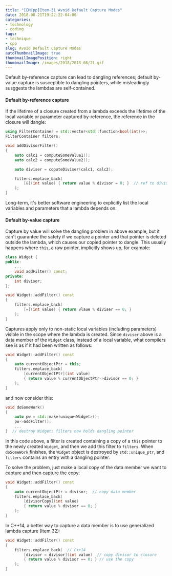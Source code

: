 ```yaml
---
title: "[EMCpp]Item-31 Avoid Default Capture Modes"
date: 2018-08-21T19:22:22-04:00
categories:
- technology
- coding
tags:
- technique
- cpp
slug: Avoid Default Capture Modes
autoThumbnailImage: true
thumbnailImagePosition: right
thumbnailImage: /images/2018/2018-08/21.gif
---
```


Default by-reference capture can lead to dangling references; default by-value capture is susceptible to dangling pointers, while misleadingly susggests the lambdas are self-contained.
<!--more-->

#### Default by-reference capture

If the lifetime of a closure created from a lambda exceeds the lifetime of the local variable or parameter captured by-reference, the reference in the closure will dangle:

```cpp
using FilterContainer = std::vector<std::function<bool(int)>>;
FilterContainer filters;

void addDivisorFilter()
{
    auto calc1 = computeSomeValue1();
    auto calc2 = computeSomeValue2();

    auto diviser = coputeDiviser(calc1, calc2);

    filters.emplace_back(
        [&](int value) { return value % divisor = 0; }  // ref to divisor will dangle
    );
}
```

Long-term, it's better software engineering to explicitly list the local variables and parameters that a lambda depends on.

#### Default by-value capture

Capture by value will solve the dangling problem in above example, but it can't guarantee the safety if we capture a pointer and that pointer is deleted outside the lambda, which causes our copied pointer to dangle. This usually happens where `this`, a raw pointer, implicitly shows up, for example:

```cpp
class Widget {
public:
    ...
    void addFilter() const;
private:
    int divisor;
};

void Widget::addFilter() const
{
    filters.emplace_back(
        [=](int value) { return vlaue % diviser == 0; }
    );
}
```

Captures apply only to non-static local variables (including parameters) visible in the scope where the lambda is created. Since `diviser` above is a data member of the `Widget` class, instead of a local variable, what compilers see is as if it had been written as follows:

```cpp
void Widget::addFilter() const
{
    auto currentObjectPtr = this;
    filters.emplace_back(
        [currentObjectPtr](int value)
        { return value % currentObjectPtr->divisor == 0; }
    );
}
```

and now consider this:

```cpp
void doSomeWork()
{
    auto pw = std::make)unique<Widget>();
    pw->addFilter();
    ...
}  // destroy Widget; filters now holds dangling pointer
```

In this code above, a filter is created containing a copy of a `this` pointer to the newly created `Widget`, and then we add this filter to `filters`. When `doSomeWork` finishes, the `Widget` object is destroyed by `std::unique_ptr`, and `filters` contains an entry with a dangling pointer.

To solve the problem, just make a local copy of the data member we want to capture and then capture the copy:

```cpp
void Widget::addFilter() const
{
    auto currentObjectPtr = divisor;  // copy data member
    filters.emplace_back(
        [divisorCopy](int value)
        { return value % divisor == 0; }
    );
}
```

In C++14, a better way to capture a data member is to use generalized lambda capture (Item 32):

```cpp
void Widget::addFilter() const
{    
    filters.emplace_back(  // C++14
        [divisor = divisor](int value)  // copy divisor to closure
        { return value % divisor == 0; } // use the copy
    );
}
```
